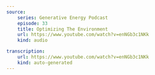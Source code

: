 ```yaml
---
source:
    series: Generative Energy Podcast
    episode: 33 
    title: Optimizing The Environment
    url: https://www.youtube.com/watch?v=enNGb3c1NKk
    kind: audio

transcription:
    url: https://www.youtube.com/watch?v=enNGb3c1NKk
    kind: auto-generated
---
```


